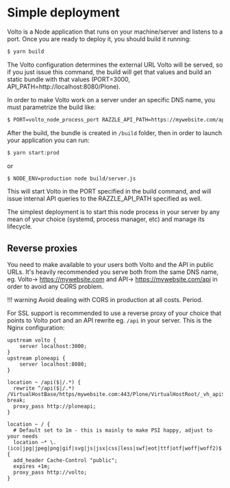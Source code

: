 # Simple deployment

Volto is a Node application that runs on your machine/server and listens to a port. Once you are ready to deploy it, you should build it running:

```bash
$ yarn build
```

The Volto configuration determines the external URL Volto will be served, so if you just issue this command, the build will get that values and build an static bundle with that values (PORT=3000, API_PATH=http://localhost:8080/Plone).

In order to make Volto work on a server under an specific DNS name, you must parametrize the build like:

```bash
$ PORT=volto_node_process_port RAZZLE_API_PATH=https://mywebsite.com/api yarn build
```

After the build, the bundle is created in `/build` folder, then in order to launch your application you can run:

```bash
$ yarn start:prod
```
or
```bash
$ NODE_ENV=production node build/server.js
```

This will start Volto in the PORT specified in the build command, and will issue internal API queries to the RAZZLE_API_PATH specified as well.

The simplest deployment is to start this node process in your server by any mean of your choice (systemd, process manager, etc) and manage its lifecycle.

## Reverse proxies

You need to make available to your users both Volto and the API in public URLs. It's heavily recommended you serve both from the same DNS name, eg. Volto-> https://mywebsite.com and API-> https://mywebsite.com/api in order to avoid any CORS problem.

!!! warning
    Avoid dealing with CORS in production at all costs. Period.

For SSL support is recommended to use a reverse proxy of your choice that points to Volto port and an API rewrite eg. `/api` in your server. This is the Nginx configuration:

```nginx
upstream volto {
    server localhost:3000;
}
upstream ploneapi {
    server localhost:8080;
}

location ~ /api($|/.*) {
  rewrite ^/api($|/.*) /VirtualHostBase/https/mywebsite.com:443/Plone/VirtualHostRoot/_vh_api$1 break;
  proxy_pass http://ploneapi;
}

location ~ / {
  # Default set to 1m - this is mainly to make PSI happy, adjust to your needs
  location ~* \.(ico|jpg|jpeg|png|gif|svg|js|jsx|css|less|swf|eot|ttf|otf|woff|woff2)$ {
  add_header Cache-Control "public";
  expires +1m;
  proxy_pass http://volto;
}
```
